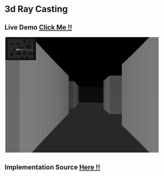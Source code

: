 # 3d Ray Casting

## Live Demo [Click Me !!](https://thenirmalkc.github.io/3d-ray-casting/)

![3D RayCasting](screenshots/3D-RayCasting.png)

## Implementation Source [Here !!](https://lodev.org/cgtutor/raycasting.html)

